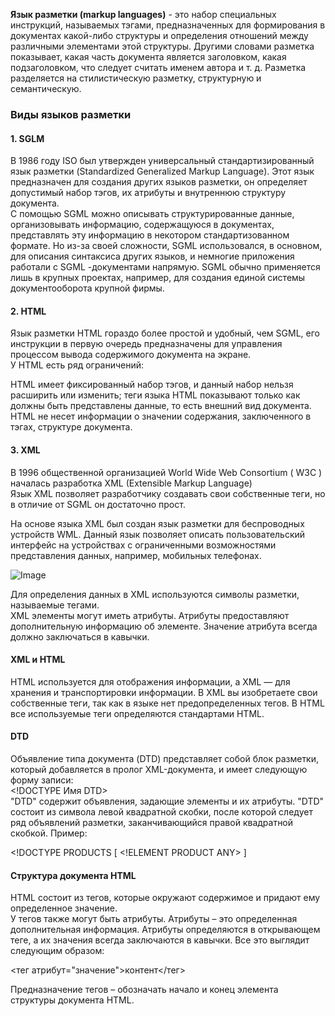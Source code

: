 __Язык разметки (markup languages)__ - это набор специальных инструкций, называемых тэгами, предназначенных для формирования в документах какой-либо структуры и определения отношений между различными элементами этой структуры. Другими словами разметка показывает, какая часть документа является заголовком, какая подзаголовком, что следует считать именем автора и т. д. Разметка разделяется на стилистическую разметку, структурную и семантическую.  
  
### Виды языков разметки ###  
#### 1. SGLM ####
В 1986 году ISO был утвержден универсальный стандартизированный язык разметки (Standardized Generalized Markup Language). Этот язык предназначен для создания других языков разметки, он определяет допустимый набор тэгов, их атрибуты и внутреннюю структуру документа.  
С помощью SGML можно описывать структурированные данные, организовывать информацию, содержащуюся в документах, представлять эту информацию в некотором стандартизованном формате. Но из-за своей сложности, SGML использовался, в основном, для описания синтаксиса других языков, и немногие приложения работали с SGML -документами напрямую. SGML обычно применяется лишь в крупных проектах, например, для создания единой системы документооборота крупной фирмы.  
  
#### 2. HTML ####  
  
Язык разметки HTML гораздо более простой и удобный, чем SGML, его инструкции в первую очередь предназначены для управления процессом вывода содержимого документа на экране.   
У HTML есть ряд ограничений:

HTML имеет фиксированный набор тэгов, и данный набор нельзя расширить или изменить;
теги языка HTML показывают только как должны быть представлены данные, то есть внешний вид документа. HTML не несет информации о значении содержания, заключенного в тэгах, структуре документа.  
#### 3. XML #####  
  
В 1996 общественной организацией World Wide Web Consortium ( W3C ) началась разработка XML (Extensible Markup Language)  
Язык XML позволяет разработчику создавать свои собственные теги, но в отличие от SGML он достаточно прост.

На основе языка XML был создан язык разметки для беспроводных устройств WML. Данный язык позволяет описать пользовательский интерфейс на устройствах с ограниченными возможностями представления данных, например, мобильных телефонах.  


  
![Image](https://intuit.ru/EDI/21_11_16_6/1479680485-3529/tutorial/291/objects/1/files/01-01.jpg)   
  
Для определения данных в XML используются символы разметки, называемые тегами.  
XML элементы могут иметь атрибуты. Атрибуты предоставляют дополнительную информацию об элементе. Значение атрибута всегда должно заключаться в кавычки.  

#### XML и HTML ####  

HTML используется для отображения информации, а XML — для хранения и транспортировки информации. В XML вы изобретаете свои собственные теги, так как в языке нет предопределенных тегов. В HTML все используемые теги определяются стандартами HTML.  

#### DTD ####  

Объявление типа документа (DTD) представляет собой блок разметки, который добавляется в пролог XML-документа, и имеет следующую форму записи:  
\<!DOCTYPE Имя DTD>  
"DTD" содержит объявления, задающие элементы и их атрибуты. "DTD" состоит из символа левой квадратной скобки, после которой следует ряд объявлений разметки, заканчивающийся правой квадратной скобкой. Пример:

\<!DOCTYPE PRODUCTS
    [
   \<!ELEMENT PRODUCT ANY>
    ]   
      
#### Структура документа HTML ####  

HTML состоит из тегов, которые окружают содержимое и придают ему определенное значение.  
У тегов также могут быть атрибуты. Атрибуты – это определенная дополнительная информация. Атрибуты определяются в открывающем теге, а их значения всегда заключаются в кавычки. Все это выглядит следующим образом:


<тег атрибут="значение">контент</тег>
  
Предназначение тегов – обозначать начало и конец элемента структуры документа HTML. 